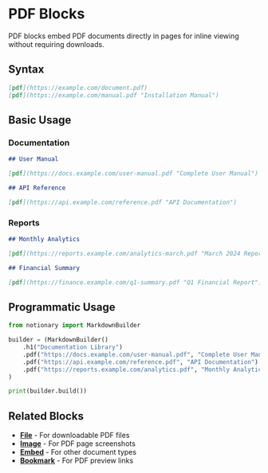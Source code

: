 # PDF Blocks

PDF blocks embed PDF documents directly in pages for inline viewing without requiring downloads.

## Syntax

```markdown
[pdf](https://example.com/document.pdf)
[pdf](https://example.com/manual.pdf "Installation Manual")
```

## Basic Usage

### Documentation

```markdown
## User Manual

[pdf](https://docs.example.com/user-manual.pdf "Complete User Manual")

## API Reference

[pdf](https://api.example.com/reference.pdf "API Documentation")
```

### Reports

```markdown
## Monthly Analytics

[pdf](https://reports.example.com/analytics-march.pdf "March 2024 Report")

## Financial Summary

[pdf](https://finance.example.com/q1-summary.pdf "Q1 Financial Report")
```

## Programmatic Usage

```python
from notionary import MarkdownBuilder

builder = (MarkdownBuilder()
    .h1("Documentation Library")
    .pdf("https://docs.example.com/user-manual.pdf", "Complete User Manual")
    .pdf("https://api.example.com/reference.pdf", "API Documentation")
    .pdf("https://reports.example.com/analytics.pdf", "Monthly Analytics Report")
)

print(builder.build())
```

## Related Blocks

- **[File](file.md)** - For downloadable PDF files
- **[Image](image.md)** - For PDF page screenshots
- **[Embed](embed.md)** - For other document types
- **[Bookmark](bookmark.md)** - For PDF preview links
